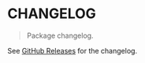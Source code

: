 # CHANGELOG

> Package changelog.

See [GitHub Releases](https://github.com/stdlib-js/assert-is-between/releases) for the changelog.